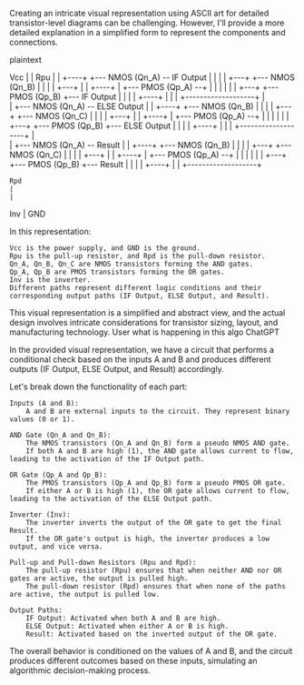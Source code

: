 Creating an intricate visual representation using ASCII art for detailed transistor-level diagrams can be challenging. However, I'll provide a more detailed explanation in a simplified form to represent the components and connections.

plaintext

   Vcc
    |
    |
   Rpu
    |
    |
   +----+       +--- NMOS (Qn_A) -- IF Output
   |    |       |
   |    +---+   +--- NMOS (Qn_B)
   |        |   |
   |        +---+
   |        |
   +----+   |   +--- PMOS (Qp_A) --+
   |    |   |   |                   |
   |    +---+   +--- PMOS (Qp_B)    +--- IF Output
   |    |       |                   |
   +----+       |                   |
   |            +-------------------+
   |    
   |            +--- NMOS (Qn_A) -- ELSE Output
   |            |
   +----+       +--- NMOS (Qn_B)
   |    |       |
   |    +---+   +--- NMOS (Qn_C)
   |        |   |
   |        +---+
   |        |
   +----+   |   +--- PMOS (Qp_A) --+
   |    |   |   |                   |
   |    +---+   +--- PMOS (Qp_B)    +--- ELSE Output
   |    |       |                   |
   +----+       |                   |
   |            +-------------------+
   |    
   |            +--- NMOS (Qn_A) -- Result
   |            |
   +----+       +--- NMOS (Qn_B)
   |    |       |
   |    +---+   +--- NMOS (Qn_C)
   |        |   |
   |        +---+
   |        |
   +----+   |   +--- PMOS (Qp_A) --+
   |    |   |   |                   |
   |    +---+   +--- PMOS (Qp_B)    +--- Result
   |    |       |                   |
   +----+       |                   |
                +-------------------+
    
    Rpd
    |
    |
   Inv
    |
   GND

In this representation:

    Vcc is the power supply, and GND is the ground.
    Rpu is the pull-up resistor, and Rpd is the pull-down resistor.
    Qn_A, Qn_B, Qn_C are NMOS transistors forming the AND gates.
    Qp_A, Qp_B are PMOS transistors forming the OR gates.
    Inv is the inverter.
    Different paths represent different logic conditions and their corresponding output paths (IF Output, ELSE Output, and Result).

This visual representation is a simplified and abstract view, and the actual design involves intricate considerations for transistor sizing, layout, and manufacturing technology.
User
what is happening in this algo
ChatGPT

In the provided visual representation, we have a circuit that performs a conditional check based on the inputs A and B and produces different outputs (IF Output, ELSE Output, and Result) accordingly.

Let's break down the functionality of each part:

    Inputs (A and B):
        A and B are external inputs to the circuit. They represent binary values (0 or 1).

    AND Gate (Qn_A and Qn_B):
        The NMOS transistors (Qn_A and Qn_B) form a pseudo NMOS AND gate.
        If both A and B are high (1), the AND gate allows current to flow, leading to the activation of the IF Output path.

    OR Gate (Qp_A and Qp_B):
        The PMOS transistors (Qp_A and Qp_B) form a pseudo PMOS OR gate.
        If either A or B is high (1), the OR gate allows current to flow, leading to the activation of the ELSE Output path.

    Inverter (Inv):
        The inverter inverts the output of the OR gate to get the final Result.
        If the OR gate's output is high, the inverter produces a low output, and vice versa.

    Pull-up and Pull-down Resistors (Rpu and Rpd):
        The pull-up resistor (Rpu) ensures that when neither AND nor OR gates are active, the output is pulled high.
        The pull-down resistor (Rpd) ensures that when none of the paths are active, the output is pulled low.

    Output Paths:
        IF Output: Activated when both A and B are high.
        ELSE Output: Activated when either A or B is high.
        Result: Activated based on the inverted output of the OR gate.

The overall behavior is conditioned on the values of A and B, and the circuit produces different outcomes based on these inputs, simulating an algorithmic decision-making process.
